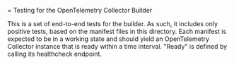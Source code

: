 = Testing for the OpenTelemetry Collector Builder

This is a set of end-to-end tests for the builder. As such, it includes only positive tests, based on the manifest files in this directory. Each manifest is expected to be in a working state and should yield an OpenTelemetry Collector instance that is ready within a time interval. "Ready" is defined by calling its healthcheck endpoint.
